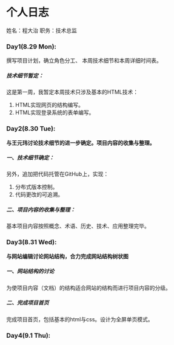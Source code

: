 ﻿# 个人日志姓名：程大治 职务：技术总监### Day1(8.29 Mon):撰写项目计划，确立角色分工、 本周技术细节和本周详细时间表。##### 技术细节暂定：这是第一周，我暂定本周技术只涉及基本的HTML技术：1. HTML实现网页的结构编写。2. HTML实现登录系统的表单编写。### Day2(8.30 Tue):**与王元玮讨论技术细节的进一步确定。项目内容的收集与整理。**##### 一、技术细节确定：另外，追加把代码托管在GitHub上，实现：1. 分布式版本控制。2. 代码更改的可追溯。##### 二、项目内容的收集与整理：基本项目内容按照概念、术语、历史、技术、应用整理完毕。### Day3(8.31 Wed):**与网站编辑讨论网站结构，合力完成网站结构树状图**##### 一、网站结构的讨论为使项目内容（文档）的结构适合网站的结构而进行项目内容的分级。##### 二、完成项目首页    完成项目首页，包括基本的html与css。设计为全屏单页模式。### Day4(9.1 Thu):